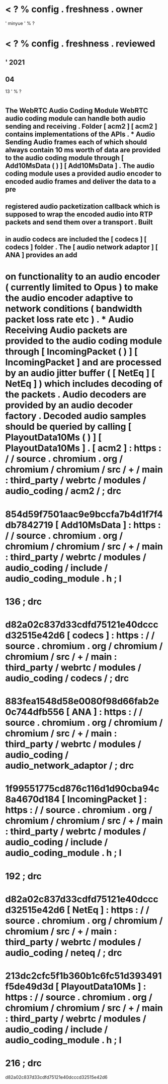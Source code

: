 <
?
%
config
.
freshness
.
owner
=
'
minyue
'
%
?
>
<
?
%
config
.
freshness
.
reviewed
=
'
2021
-
04
-
13
'
%
?
>
#
The
WebRTC
Audio
Coding
Module
WebRTC
audio
coding
module
can
handle
both
audio
sending
and
receiving
.
Folder
[
acm2
]
[
acm2
]
contains
implementations
of
the
APIs
.
*
Audio
Sending
Audio
frames
each
of
which
should
always
contain
10
ms
worth
of
data
are
provided
to
the
audio
coding
module
through
[
Add10MsData
(
)
]
[
Add10MsData
]
.
The
audio
coding
module
uses
a
provided
audio
encoder
to
encoded
audio
frames
and
deliver
the
data
to
a
pre
-
registered
audio
packetization
callback
which
is
supposed
to
wrap
the
encoded
audio
into
RTP
packets
and
send
them
over
a
transport
.
Built
-
in
audio
codecs
are
included
the
[
codecs
]
[
codecs
]
folder
.
The
[
audio
network
adaptor
]
[
ANA
]
provides
an
add
-
on
functionality
to
an
audio
encoder
(
currently
limited
to
Opus
)
to
make
the
audio
encoder
adaptive
to
network
conditions
(
bandwidth
packet
loss
rate
etc
)
.
*
Audio
Receiving
Audio
packets
are
provided
to
the
audio
coding
module
through
[
IncomingPacket
(
)
]
[
IncomingPacket
]
and
are
processed
by
an
audio
jitter
buffer
(
[
NetEq
]
[
NetEq
]
)
which
includes
decoding
of
the
packets
.
Audio
decoders
are
provided
by
an
audio
decoder
factory
.
Decoded
audio
samples
should
be
queried
by
calling
[
PlayoutData10Ms
(
)
]
[
PlayoutData10Ms
]
.
[
acm2
]
:
https
:
/
/
source
.
chromium
.
org
/
chromium
/
chromium
/
src
/
+
/
main
:
third_party
/
webrtc
/
modules
/
audio_coding
/
acm2
/
;
drc
=
854d59f7501aac9e9bccfa7b4d1f7f4db7842719
[
Add10MsData
]
:
https
:
/
/
source
.
chromium
.
org
/
chromium
/
chromium
/
src
/
+
/
main
:
third_party
/
webrtc
/
modules
/
audio_coding
/
include
/
audio_coding_module
.
h
;
l
=
136
;
drc
=
d82a02c837d33cdfd75121e40dcccd32515e42d6
[
codecs
]
:
https
:
/
/
source
.
chromium
.
org
/
chromium
/
chromium
/
src
/
+
/
main
:
third_party
/
webrtc
/
modules
/
audio_coding
/
codecs
/
;
drc
=
883fea1548d58e0080f98d66fab2e0c744dfb556
[
ANA
]
:
https
:
/
/
source
.
chromium
.
org
/
chromium
/
chromium
/
src
/
+
/
main
:
third_party
/
webrtc
/
modules
/
audio_coding
/
audio_network_adaptor
/
;
drc
=
1f99551775cd876c116d1d90cba94c8a4670d184
[
IncomingPacket
]
:
https
:
/
/
source
.
chromium
.
org
/
chromium
/
chromium
/
src
/
+
/
main
:
third_party
/
webrtc
/
modules
/
audio_coding
/
include
/
audio_coding_module
.
h
;
l
=
192
;
drc
=
d82a02c837d33cdfd75121e40dcccd32515e42d6
[
NetEq
]
:
https
:
/
/
source
.
chromium
.
org
/
chromium
/
chromium
/
src
/
+
/
main
:
third_party
/
webrtc
/
modules
/
audio_coding
/
neteq
/
;
drc
=
213dc2cfc5f1b360b1c6fc51d393491f5de49d3d
[
PlayoutData10Ms
]
:
https
:
/
/
source
.
chromium
.
org
/
chromium
/
chromium
/
src
/
+
/
main
:
third_party
/
webrtc
/
modules
/
audio_coding
/
include
/
audio_coding_module
.
h
;
l
=
216
;
drc
=
d82a02c837d33cdfd75121e40dcccd32515e42d6
